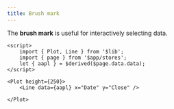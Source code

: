 ```yaml
---
title: Brush mark
---
```


The **brush mark** is useful for interactively selecting data.

```svelte live
<script>
    import { Plot, Line } from '$lib';
    import { page } from '$app/stores';
    let { aapl } = $derived($page.data.data);
</script>

<Plot height={250}>
    <Line data={aapl} x="Date" y="Close" />

</Plot>
```